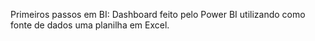 Primeiros passos em BI: Dashboard feito pelo Power BI utilizando como fonte de dados uma planilha em Excel.
